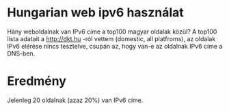 # Hungarian web ipv6 használat

Hány weboldalnak van IPv6 címe a top100 magyar oldalak közül?
A top100 lista adatait a http://dkt.hu -ról vettem (domestic, all platfroms), az oldalak IPv6 elérése nincs tesztelve, csupán az, hogy van-e az oldalnak IPv6 címe a DNS-ben.

# Eredmény

Jelenleg 20 oldalnak (azaz 20%) van IPv6 címe.

